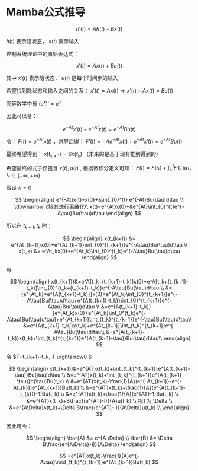 # Mamba公式推导

$$
h'(t)=Ah(t)+Bx(t)
$$

$h(t)$ 表示隐状态， $x(t)$ 表示输入

控制系统理论中的原始表达式：

$$
x'(t)=Ax(t)+Bu(t)
$$

其中 $x'(t)$ 表示隐状态， $u(t)$ 是每个时间步的输入

希望找到隐状态和输入之间的关系： $x'(t)=Ax(t) \Rightarrow x'(t)-Ax(t)=Bu(t)$

高等数学中有 $(e^{x})'=e^{x}$

因此可以令：

$$
e^{-At}x'(t)-e^{-At}x(t)=e^{-At}Bu(t)
$$

令： $F(t)=e^{-At}x(t)$ ，求导后得： $F'(t)=-Ae^{-At}x(t)+e^{-At}x'(t)=e^{-At}Bu(t)$

最终希望得到： $x(t_{k+1})=Sx(t_k)$ （未来的是基于现有推到得到的）

希望最终的式子仅包含 $x(t),u(t)$ , 根据微积分定义可知： $F(t)=F(\lambda)+\int_{\lambda }^{t} F'(\tau )d \tau, \lambda \in (-\infty, +\infty)$

假设 $\lambda=0$

$$
\begin{align}
e^{-At}x(t)=x(0)+&\int_{0}^{t} e^{-At}Bu(\tau)d\tau \\
 \downarrow 对&其进行离散化\\
x(t)=e^{At}x(0)+&e^{At}\int_{0}^{t}e^{-A\tau}Bu(\tau)d\tau
\end{align}
$$

所以在 $t_{k+1},t_k$ 时：

$$
\begin{align}
x(t_{k+1}) &= e^{At_{k+1}}x(0)+e^{At_{k+1}}\int_{0}^{t_{k+1}}e^{-A\tau}Bu(\tau)d\tau \\
x(t_k) &= e^At_kx(0)+e^{At_k}\int_{0}^{t_k}e^{-A\tau}Bu(\tau)d\tau
\end{align}
$$

有

$$
\begin{align}
x(t_{k+1})&=e^A[t_k+(t_{k+1}-t_k)]x(0)+e^A[t_k+(t_{k+1}-t_k)]\int_{0}^{t_k+(t_{k+1}-t_k)}e^{-A\tau}Bu(\tau)d\tau \\
&={e^{At_k}*e^{A(t_{k+1}-t_k)}}x(0)+e^{At_k}\int_{0}^{t_{k+1}}e^{-A\tau}Bu(\tau)d\tau+e^{A(t_{k+1}-t_k)}\int_{0}^{t_{k+1}}e^{-A\tau}Bu(\tau)d\tau \\
&=e^{A(t_{k+1}-t_k)}[e^{At_k}x(0)+e^{At_k}\int_0^{t_k}e^{-A\tau}Bu(\tau)d\tau]+e^{At_{k+1}}\int_{t_k}^{t_{k+1}}e^{-\tau}Bu(\tau)d\tau\\
&=e^{A(t_{k+1}-t_k)}x(t_k)+e^{At_{k+1}}\int_{t_k}^{t_{k+1}}e^{-A\tau}Bu(\tau)d\tau\\
&=e^{A(t_{k+1}-t_k)}x(t_k)+\int_{t_k}^{t_{k+1}}e^{A(t_{k+1}-\tau)}Bu(\tau)d\tau\\
\end{align}
$$

令 $T=t_{k+1}-t_k, T \rightarrow0 $ 

$$
\begin{align}
x(t_{k+1})&=e^{AT}x(t_k)+\int_{t_k}^{t_{k+1}}e^{A(t_{k+1}-\tau)}Bu(\tau)d\tau \\
&=e^{AT}x(t_k)+\int_{t_k}^{t_{k+1}}e^{A(t_{k+1}-\tau)}d(\tau)Bu(t_k) \\
&=e^{AT}x(t_k)-\frac{1}{A}(e^{-At_{k+1}}-e^{-At_{k}})e^{At_{k+1}}Bu(t_k) \\
&=e^{AT}x(t_k)+\frac{1}{A}(e^{A(t_{k+1}-t_{k})}-1)Bu(t_k) \\
&=e^{AT}x(t_k)+\frac{1}{A}(e^{AT}-1)Bu(t_k) \\
&=e^{AT}x(t_k)+B\frac{(e^{AT}-I)}{A}u(t_k) \\
视T为 \Delta \\
&=e^{A\Delta}x(t_k)+\Delta B\frac{(e^{AT}-I)}{A\Delta}u(t_k) \\
\end{align}
$$

因此可令：

$$
\begin{align}
\bar{A} &= e^{A \Delta} \\
\bar{B} &= \Delta B\frac{(e^{A\Delta}-I)}{A\Delta}
\end{align}
$$


$$
=e^{AT}x(t_k)-\frac{1}{A}e^{-A\tau}\mid_{t_k}^{t_{k+1}}e^{At_{k+1}}Bu(t_k)
$$
